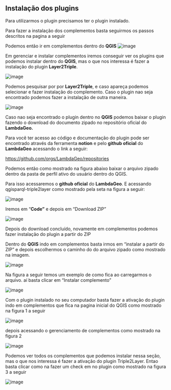 ## Instalação dos plugins

Para utilizarmos o plugin precisamos ter o plugin instalado. 

Para fazer a instalação dos complementos basta seguirmos os passos descritos na pagina a seguir

Podemos então ir em complementos dentro do **QGIS**
![image](https://github.com/LambdaGeo/qgisparql-layer2triple/assets/108685222/a517353e-310b-4311-b964-8b7e670a10ff)



Em gerenciar e instalar complementos iremos conseguir ver os plugins que podemos instalar dentro do **QGIS**, mas o que nos interessa é fazer a instalação do plugin **Layer2Triple**.

![image](https://github.com/LambdaGeo/qgisparql-layer2triple/assets/108685222/8a20e0e5-ec51-4a48-9a10-6156c7501a48)


Podemos pesquisar por por **Layer2Triple**, e caso apareça podemos selecionar e fazer instalação do complemento. Caso o plugin nao seja encontrado podemos fazer a instalação de outra maneira. 

![image](https://github.com/LambdaGeo/qgisparql-layer2triple/assets/108685222/e51a0b87-48de-43c3-b327-0a2b849e00c7)


Caso nao seja encontrado o plugin dentro no **QGIS** podemos baixar o plugin fazendo o download do documento zipado no repositório oficial do **LambdaGeo.**

Para você ter acesso ao código e documentação do plugin pode ser encontrado através da ferramenta **notion** e pelo **github oficial** do **LambdaGeo** acessando o link a seguir:

  https://github.com/orgs/LambdaGeo/repositories

Podemos então como mostrado na figura abaixo baixar o arquivo zipado dentro da pasta de perfil ativo do usuário dentro do QGIS.

Para isso acessaremos o **github oficial** do **LambdaGeo**. E acessando qgisparql-triple2layer como mostrado pela seta na figura a seguir:

![image](https://github.com/LambdaGeo/qgisparql-layer2triple/assets/108685222/be28108f-3754-4e52-9a63-c2a5a1f703e6)


Iremos em “**Code”** e depois em “Download ZIP”

![image](https://github.com/LambdaGeo/qgisparql-layer2triple/assets/108685222/df05a226-b712-4eb0-9c6a-e8a32cdcd6b4)


Depois do download concluído, novamente em complementos podemos fazer instalação do plugin a partir do ZIP

Dentro do **********QGIS**********  indo em complementos basta irmos em “instalar a partir do ZIP” e depois escolhermos o caminho do do arquivo zipado como mostrado na imagem. 

![image](https://github.com/LambdaGeo/qgisparql-layer2triple/assets/108685222/5e462ad7-3c4b-47aa-921d-a0c498636fe6)

Na figura a seguir temos um exemplo de como fica ao carregarmos o arquivo. aí basta clicar em “Instalar complemento”

![image](https://github.com/LambdaGeo/qgisparql-layer2triple/assets/108685222/bf184f47-d181-4da5-bc8f-3e3625fad5ae)


Com o plugin instalado no seu computador basta fazer a ativação do plugin indo em complementos que fica na pagina inicial do QGIS como mostrado na figura 1 a seguir

![image](https://github.com/LambdaGeo/qgisparql-layer2triple/assets/108685222/5cd5068f-4294-4c08-9ebe-bde4fc27d89f)


depois acessando o gerenciamento de complementos como mostrado na figura 2

![image](https://github.com/LambdaGeo/qgisparql-layer2triple/assets/108685222/0745edb2-8e4e-4ea6-a574-659ac764d6a0)

Podemos ver todos os complementos que podemos instalar nessa seção, mas o que nos interessa é fazer a ativação do plugin Triple2Layer. Entao basta clicar como na fazer um check em no plugin como mostrado na figura 3 a seguir

![image](https://github.com/LambdaGeo/qgisparql-layer2triple/assets/108685222/c8aaa22f-c234-4151-94f8-c2ff71fa4e5f)
